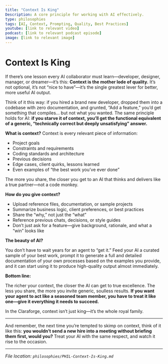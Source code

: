 ```yaml
---
title: "Context Is King"
Description: A core principle for working with AI effectively.
type: philosophies
tags: [AI, Context, Prompting, Quality, Best Practices]
youtube: [link to relevant video]
podcast: [link to relevant podcast episode]
image: [link to relevant image]
---
```


# Context Is King

If there’s one lesson every AI collaborator must learn—developer, designer, manager, or dreamer—it’s this: **Context is the mother lode of quality.** It’s not optional, it’s not “nice to have”—it’s the single greatest lever for better, more useful AI output.

Think of it this way: if you hired a brand new developer, dropped them into a codebase with zero documentation, and grunted, “Add a feature,” you’d get something that compiles… but not what you wanted. The same principle holds for AI: **if you starve it of context, you’ll get the functional equivalent of a generic, “technically correct but deeply unsatisfying” answer.**

**What is context?**
Context is every relevant piece of information:

* Project goals
* Constraints and requirements
* Coding standards and architecture
* Previous decisions
* Edge cases, client quirks, lessons learned
* Even examples of “the best work you’ve ever done”

The more you share, the closer you get to an AI that thinks and delivers like a true partner—not a code monkey.

**How do you give context?**

* Upload reference files, documentation, or sample projects
* Summarize business logic, client preferences, or best practices
* Share the “why,” not just the “what”
* Reference previous chats, decisions, or style guides
* Don’t just ask for a feature—give background, rationale, and what a “win” looks like

**The beauty of AI?**

You don’t have to wait years for an agent to “get it.” Feed your AI a curated sample of your best work, prompt it to generate a full and detailed documentation of your own processes based on the examples you provide, and it can start using it to produce high-quality output almost immediately.

**Bottom line:**

The richer your context, the closer the AI can get to true excellence. The less you share, the more you invite generic, soulless results. **If you want your agent to act like a seasoned team member, you have to treat it like one—give it everything it needs to succeed.**

In the Claraforge, context isn’t just king—it’s the whole royal family.

---
And remember, the next time you’re tempted to skimp on context, think of it like this: **you wouldn’t send a new hire into a meeting without briefing them first, would you?** Treat your AI with the same respect, and watch it rise to the occasion.

---

*File location: `philosophies/PHIL-Context-Is-King.md`*
